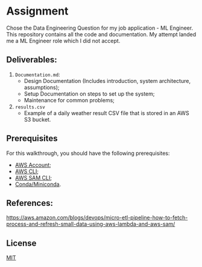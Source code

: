 # Assignment

Chose the Data Engineering Question for my job application - ML Engineer. This repository contains all the code and documentation. My attempt landed me a ML Engineer role which I did not accept.

## Deliverables:

1. `Documentation.md`:
    - Design Documentation (Includes introduction, system architecture, assumptions);
    - Setup Documentation on steps to set up the system;
    - Maintenance for common problems;
2. `results.csv`
    - Example of a daily weather result CSV file that is stored in an AWS S3 bucket.

## Prerequisites
For this walkthrough, you should have the following prerequisites:

- [AWS Account](https://aws.amazon.com/);
- [AWS CLI](https://docs.aws.amazon.com/cli/latest/userguide/cli-chap-configure.html);
- [AWS SAM CLI](https://docs.aws.amazon.com/serverless-application-model/latest/developerguide/serverless-sam-cli-install-windows.html);
- [Conda/Miniconda](https://docs.conda.io).

## References:
https://aws.amazon.com/blogs/devops/micro-etl-pipeline-how-to-fetch-process-and-refresh-small-data-using-aws-lambda-and-aws-sam/

## License
[MIT](https://choosealicense.com/licenses/mit/)
